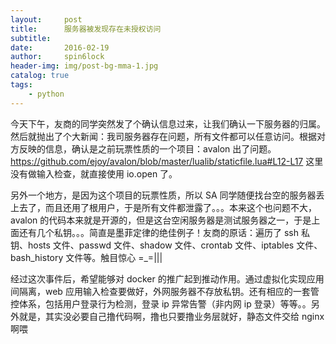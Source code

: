 ```yaml
---
layout:     post
title:      服务器被发现存在未授权访问
subtitle:   
date:       2016-02-19
author:     spin6lock
header-img: img/post-bg-mma-1.jpg
catalog: true
tags:
    - python
---
```

今天下午，友商的同学突然发了个确认信息过来，让我们确认一下服务器的归属。然后就抛出了个大新闻：我司服务器存在问题，所有文件都可以任意访问。根据对方反映的信息，确认是之前玩票性质的一个项目：avalon 出了问题。https://github.com/ejoy/avalon/blob/master/lualib/staticfile.lua#L12-L17 这里没有做输入检查，就直接使用 io.open 了。

另外一个地方，是因为这个项目的玩票性质，所以 SA 同学随便找台空的服务器丢上去了，而且还用了根用户，于是所有文件都泄露了。。。本来这个也问题不大，avalon 的代码本来就是开源的，但是这台空闲服务器是测试服务器之一，于是上面还有几个私钥。。。简直是墨菲定律的绝佳例子！友商的原话：遍历了 ssh 私钥、hosts 文件、passwd 文件、shadow 文件、crontab 文件、iptables 文件、bash_history 文件等。触目惊心 =_=|||

经过这次事件后，希望能够对 docker 的推广起到推动作用。通过虚拟化实现应用间隔离，web 应用输入检查要做好，外网服务器不存放私钥。还有相应的一套管控体系，包括用户登录行为检测，登录 ip 异常告警（非内网 ip 登录）等等。。另外就是，其实没必要自己撸代码啊，撸也只要撸业务层就好，静态文件交给 nginx 啊喂
